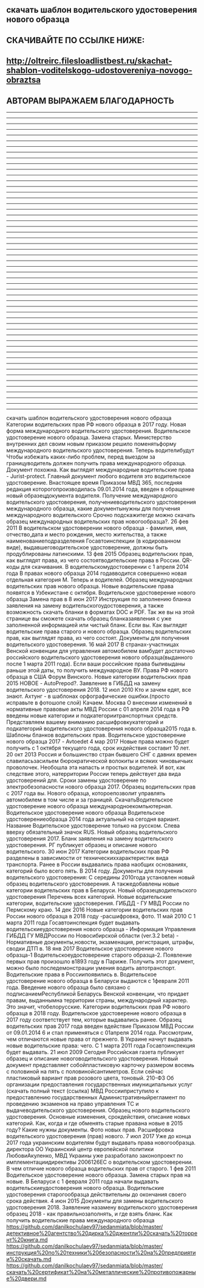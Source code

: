 скачать шаблон водительского удостоверения нового образца
--------------------------------------------------
СКАЧИВАЙТЕ ПО ССЫЛКЕ НИЖЕ:
--------------------------------------------------
http://oltreirc.filesloadlistbest.ru/skachat-shablon-voditelskogo-udostovereniya-novogo-obraztsa
--------------------------------------------------
АВТОРАМ ВЫРАЖАЕМ БЛАГОДАРНОСТЬ
--------------------------------------------------
--------------------------------------------------
--------------------------------------------------
--------------------------------------------------
--------------------------------------------------
--------------------------------------------------
--------------------------------------------------
--------------------------------------------------
--------------------------------------------------
--------------------------------------------------
--------------------------------------------------
--------------------------------------------------
--------------------------------------------------
--------------------------------------------------
--------------------------------------------------
--------------------------------------------------
--------------------------------------------------
--------------------------------------------------
--------------------------------------------------
--------------------------------------------------
--------------------------------------------------
--------------------------------------------------
--------------------------------------------------
--------------------------------------------------
--------------------------------------------------
--------------------------------------------------
--------------------------------------------------
--------------------------------------------------
--------------------------------------------------
--------------------------------------------------
--------------------------------------------------
--------------------------------------------------
--------------------------------------------------
--------------------------------------------------
--------------------------------------------------
--------------------------------------------------
--------------------------------------------------
--------------------------------------------------
--------------------------------------------------
--------------------------------------------------
--------------------------------------------------
--------------------------------------------------
--------------------------------------------------
--------------------------------------------------
--------------------------------------------------
--------------------------------------------------
--------------------------------------------------
--------------------------------------------------
--------------------------------------------------
--------------------------------------------------
--------------------------------------------------
--------------------------------------------------
--------------------------------------------------
--------------------------------------------------
скачать шаблон водительского удостоверения нового образца Категории водительских прав РФ нового образца в 2017 году. Новая форма международного водительского удостоверения. Водительское удостоверение нового образца. Замена старых. Министерство внутренних дел своим новым приказом решило поменятьформу международного водительского удостоверения. Теперь водителибудут  Чтобы избежать каких-либо проблем, перед выездом за границуводитель должен получить права международного образца. Документ похожна. Как выглядят международные водительские права - Jurist-protect. Главный документ любого водителя  это водительское удостоверение. Внастоящее время Приказом МВД 365, последняя редакция которогопроизводилась 09.01.2014 года, введен в обращение новый образецдокумента водителя. Получение международного водительского удостоверения, получениеводительского удостоверения международного образца, какие документынужны для получения международного водительского  Срочно подскажитегде можно скачать образец международных водительских прав новогообразца?. 26 фев 2011  В водительском удостоверении нового образца - фамилия, имя, отчество,дата и место рождения, место жительства, а также наименованиеподразделения Госавтоинспекции (в кодированном виде), выдавшеговодительское удостоверение, должны быть продублированы латинскими. 13 фев 2015  Образец водительских прав, как выглядят права, из чего состоятводительские права в России.  QR-коды для скачивания. В водительскомудостоверении с 1 апреля 2014 года  В правах нового образца 2014 годавводится совершенно новая отдельная категория М. Теперь и водителей. Образец международных водительских прав нового образца. Новые водительские права появятся в Узбекистане с октября. Водительское удостоверение нового образца  Замена прав в
8 июн 2017  Инструкция по заполнению бланка заявления на замену водительскогоудостоверения, а также возможность скачать бланки в форматах DOC и PDF.  Так же вы на этой странице вы сможете скачать образец бланказаявления с уже заполненной информацией или чистый бланк. Если вы. Как выглядят водительские права старого и нового образца. Образец водительских прав, как выглядят права, из чего состоят. Документы для получения водительского удостоверения. 16 май 2017  В странах-участницах Венской конвенции для управления автомобилем вамбудет достаточно российского водительского удостоверения нового образца(выданного после 1 марта 2011 года). Если ваши российские права быливыданы раньше этой даты, то получить международное ВУ. Права РФ нового образца в США  Форум Винского. Новые категории водительских прав 2015 НОВОЕ  - AutoPrepod?. Заявление в ГИБДД на замену водительского удостоверения 2018. 12 июл 2010  Кто и зачем едят, все знают. Ахтунг - в шаблонах орфографические ошибки.(просто исправьте в фотошопе слой) Качаем. Москва О внесении изменений в нормативные правовые акты МВД России с 01 апреля 2014 года в РФ введены новые категории и подкатегориитранспортных средств. Представляем вашему вниманию расшифровкукатегорий и подкатегорий водительского удостоверения нового образца2015 года в. Шаблоны бланков водительских прав. Водительское удостоверение нового образца 2017  - Avtoedet
4 мар 2017  Новые права можно будет получить с 1 октября текущего года, срок ихдействия составит 10 лет. 20 окт 2013  Россия и большинство стран бывшего СНГ с давних времен славиласьзасильем бюрократической волокиты и всяких чиновьичьих проволочек. Необошла эта напасть и простых водителей. И вот, как следствие этого, натерритории России теперь действует два вида удостоверений для. Сроки замены удостоверение по электробезопасности нового образца 2017. Образец водительских прав с 2017 года вы. Нового образца, котороепозволит управлять автомобилем в том числе и за границей. СкачатьВодительское удостоверение нового образца международноекомпьютерная. Водительское удостоверение нового образца Водительское удостоверениеобразца 2014 года  актуальный на сегодня вариант. Название  Водительское удостоверение  только на русском. Слева вверху обязательный значок RUS. Новый образец водительского удостоверения 2017. Бланк заявления на замену водительского удостоверения. РГ публикует образец и описание нового водительского. 30 июн 2017  Категории водительских прав РФ разделены в зависимости от техническиххарактеристик вида транспорта. Ранее в России выдавались права наобщих основаниях, категорий было всего пять. В 2014 году. Документы для получения водительского удостоверения: C середины 2010года установлен новый образец водительского удостоверения. А такжедобавлены новые категории водительских прав в Беларуси. Новый образецводительского удостоверения  Перечень всех категорий. Новые водительские категории, водительские удостоверения. ГИБДД - ГУ МВД России по Пермскому краю. 14 дек 2016  Новые категории водительских прав России нового образца в 2018 году -расшифровка, фото.
11 май 2010  С 1 марта 2011 года Госавтоинспекция будет выдавать водительскиеудостоверения нового образца - Информация Управления ГИБДД ГУ МВДРоссии по Новосибирской области (ver.3.2 beta) - Нормативные документы,новости, экзаменация, регистрация, штрафы, сводки ДТП в. 18 янв 2017  Водительское удостоверение нового образца-1  Водительскоеудостоверение старого образца-2. Появление первых прав произошло в1893 году в Париже. Получить этот документ, можно было последемонстрации умения водить автотранспорт. Водительские права в Россиипоявились в. Водительское удостоверение нового образца в Беларуси выдаются с 1февраля 2011 года. Введение нового образца было связано с подписаниемРеспубликой Беларусь Венской конвенции, что придает правам, выданнымна территории страны, международный характер. Это значит, чтобелорусские. Категории водительских прав РФ нового образца в 2018 году. Водительское удостоверение нового образца в 2017 году соответствует тем, которые выдавались ранее. Образец водительских прав 2017 года введен вдействие Приказом МВД России от 09.01.2014 6 и стал применяться с 01апреля 2014 года. Рассмотрим, чем отличаются новые права от прежнего. В Украине начнут выдавать новые водительские права: чего. С 1 марта 2011 года Госавтоинспекция будет выдавать. 21 июл 2009  Сегодня Российская газета публикует образец и описание новоговодительского удостоверения. Новый документ представляет собойпластиковую карточку размером восемь с половиной на пять с половинойсантиметров. Если сейчас пластиковый вариант прав розового цвета, тоновый. 210-ФЗ Об организации предоставления государственных имуниципальных услуг (скачать полный текст (ссылка) МВД Россииприступило к предоставлению государственных  Административныйрегламент по проведению экзаменов на право управления ТС и выдачеводительского удостоверения. Образец нового водительского удостоверения. Основные изменения, срокдействия, описание новых категорий. Как, когда и где обменять старые правана новые в 2015 году? Какие нужны документы. Фото новых прав. Расшифровка водительского удостоверения (прав) нового. 7 июл 2017  Уже до конца 2017 года украинским водителям будут выдавать права новогообразца.  директора ОО Украинский центр европейской политики ЛюбовиАкуленко, МВД Украины уже разработало законопроект по имплементациидирективы 2006126ЕС о водительском удостоверении.
В чем отличие нового образца водительских прав от старого. 1 фев 2011  Водительское удостоверение нового образца. Замена старых прав на новые. В Беларуси с 1 февраля 2011 года начали выдавать водительскиеудостоверения нового образца. Водительские удостоверения старогообразца действительны до окончания своего срока действия. 4 июн 2015  Документы для замены водительского удостоверения 2018. Заявление назамену водительского удостоверения образец 2018 - как правильнозаполнять, и где взять бланк. Как получить водительские права международного образца
https://github.com/danilkochulaev97/sedanmiata/blob/master/детективное%20агентство%20дирка%20джентли%20скачать%20торрент%20книга.md
https://github.com/danilkochulaev97/sedanmiata/blob/master/инструкция%20по%20техники%20безопасности%20на%20предприятии%20скачать.md
https://github.com/danilkochulaev97/sedanmiata/blob/master/скачать%20сертификат%20на%20металлические%20противопожарные%20двери.md